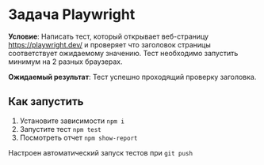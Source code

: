 # Задача Playwright

**Условие**: Написать тест, который открывает веб-страницу https://playwright.dev/ и проверяет что заголовок страницы соответствует ожидаемому значению. Тест необходимо запустить минимум на 2 разных браузерах.

**Ожидаемый результат**: Тест успешно проходящий проверку заголовка.

## Как запустить

1. Установите зависимости `npm i`
2. Запустите тест `npm test`
3. Посмотреть отчет `npm show-report`

Настроен автоматический запуск тестов при `git push`

